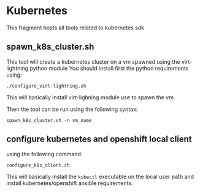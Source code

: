 # Kubernetes

This fragment hosts all tools related to kubernetes sdk

## spawn_k8s_cluster.sh

This tool will create a kubernetes cluster on a vm spawned using the virt-lightning python module
You should install first the python requirements using: 

```
./configure_virt-lightning.sh
```
This will basically install virt-lighning module use to spawn the vm.

Then the tool can be run using the following syntax: 

```
spawn_k8s_cluster.sh -n vm_name
```


## configure kubernetes and openshift local client

using the following command: 

```
configure_k8s_client.sh
```

This will basically install the ``kubectl`` executable on the local user path and 
install kubernetes/openshift ansible requirements.

